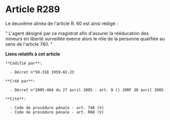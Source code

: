 # Article R289

Le deuxième alinéa de l'article R. 60 est ainsi rédigé : 

" L'agent désigné par ce magistrat afin d'assurer la rééducation des mineurs en liberté surveillée exerce alors le rôle de la
personne qualifiée au sens de l'article 740. "

**Liens relatifs à cet article**

	**Codifié par**:

	  - Décret n°59-318 1959-02-23

	**Créé par**:

	  - Décret n°2005-404 du 27 avril 2005 - art. 9 () JORF 30 avril 2005

	**Cite**:

	  - Code de procédure pénale - art. 740 (V)
	  - Code de procédure pénale - art. R60 (V)
